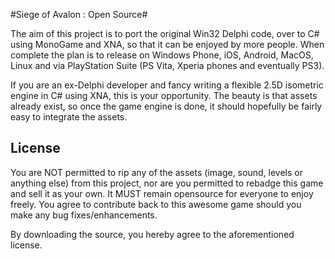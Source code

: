 #Siege of Avalon : Open Source#

The aim of this project is to port the original Win32 Delphi code, over to C# using MonoGame and XNA, so that it can be enjoyed by more people. When complete the plan is to release on Windows Phone, iOS, Android, MacOS, Linux and via PlayStation Suite (PS Vita, Xperia phones and eventually PS3).

If you are an ex-Delphi developer and fancy writing a flexible 2.5D isometric engine in C# using XNA, this is your opportunity. The beauty is that assets already exist, so once the game engine is done, it should hopefully be fairly easy to integrate the assets.

License
-------
You are NOT permitted to rip any of the assets (image, sound, levels or anything else) from this project, 
nor are you permitted to rebadge this game and sell it as your own.
It MUST remain opensource for everyone to enjoy freely.
You agree to contribute back to this awesome game should you make any bug fixes/enhancements.

By downloading the source, you hereby agree to the aforementioned license.

